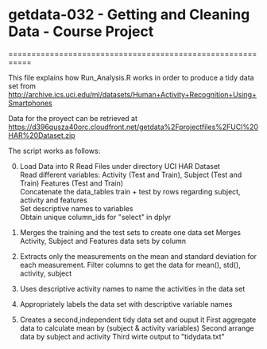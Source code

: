 # getdata-032 - Getting and Cleaning Data - Course Project
===========================================================

This file explains how Run_Analysis.R works in order to produce a tidy data set from
http://archive.ics.uci.edu/ml/datasets/Human+Activity+Recognition+Using+Smartphones

Data for the proyect can be retrieved at 
https://d396qusza40orc.cloudfront.net/getdata%2Fprojectfiles%2FUCI%20HAR%20Dataset.zip

The script works as follows:

0. Load Data into R 
   Read Files under directory UCI HAR Dataset <br />
   Read different variables: Activity (Test and Train), Subject (Test and Train) Features (Test and Train) <br />
   Concatenate the data_tables train + test by rows regarding subject, activity and features <br />
   Set descriptive names to variables <br />
   Obtain unique column_ids for "select" in dplyr <br />

1. Merges the training and the test sets to create one data set 
   Merges Activity, Subject and Features data sets by column 

2. Extracts only the measurements on the mean and standard deviation for each measurement. 
   Filter columns to get the data for mean(), std(), activity, subject 

3. Uses descriptive activity names to name the activities in the data set 

4. Appropriately labels the data set with descriptive variable names 

5. Creates a second,independent tidy data set and ouput it 
   First aggregate data to calculate mean by (subject & activity variables) 
   Second arrange data by subject and activity 
   Third wirte output to "tidydata.txt" 

